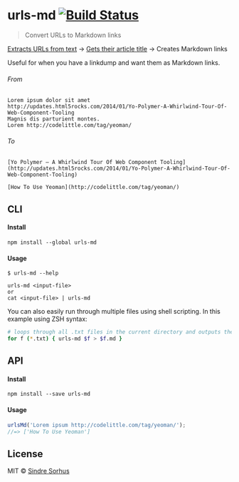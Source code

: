 # urls-md [![Build Status](https://travis-ci.org/sindresorhus/urls-md.png?branch=master)](https://travis-ci.org/sindresorhus/urls-md)

> Convert URLs to Markdown links  

[Extracts URLs from text](https://github.com/sindresorhus/get-urls) → [Gets their article title](https://github.com/sindresorhus/article-title) → Creates Markdown links

Useful for when you have a linkdump and want them as Markdown links.


###### From

```
Lorem ipsum dolor sit amet
http://updates.html5rocks.com/2014/01/Yo-Polymer-A-Whirlwind-Tour-Of-Web-Component-Tooling
Magnis dis parturient montes.
Lorem http://codelittle.com/tag/yeoman/
```

###### To

```
[Yo Polymer – A Whirlwind Tour Of Web Component Tooling](http://updates.html5rocks.com/2014/01/Yo-Polymer-A-Whirlwind-Tour-Of-Web-Component-Tooling)

[How To Use Yeoman](http://codelittle.com/tag/yeoman/)
```


## CLI

#### Install

```
npm install --global urls-md
```

#### Usage

```
$ urls-md --help

urls-md <input-file>
or
cat <input-file> | urls-md
```

You can also easily run through multiple files using shell scripting. In this example using ZSH syntax:

```zsh
# loops through all .txt files in the current directory and outputs the converted files with .md extension
for f (*.txt) { urls-md $f > $f.md }
```


## API

#### Install

```
npm install --save urls-md
```

#### Usage

```js
urlsMd('Lorem ipsum http://codelittle.com/tag/yeoman/');
//=> ['How To Use Yeoman']
```


## License

MIT © [Sindre Sorhus](http://sindresorhus.com)
